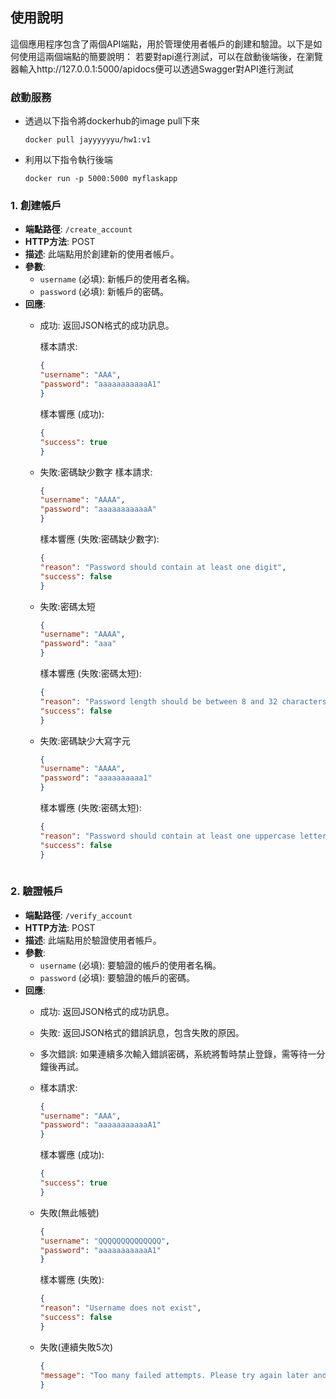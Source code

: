 ## 使用說明

這個應用程序包含了兩個API端點，用於管理使用者帳戶的創建和驗證。以下是如何使用這兩個端點的簡要說明：
若要對api進行測試，可以在啟動後端後，在瀏覽器輸入http://127.0.0.1:5000/apidocs便可以透過Swagger對API進行測試


### 啟動服務

- 透過以下指令將dockerhub的image pull下來
    ```
    docker pull jayyyyyyu/hw1:v1
    ```
- 利用以下指令執行後端
    ```
    docker run -p 5000:5000 myflaskapp
    ```


### 1. 創建帳戶

- **端點路徑**: `/create_account`
- **HTTP方法**: POST
- **描述**: 此端點用於創建新的使用者帳戶。
- **參數**:
  - `username` (必填): 新帳戶的使用者名稱。
  - `password` (必填): 新帳戶的密碼。
- **回應**:
  - 成功: 返回JSON格式的成功訊息。

    樣本請求:
    ```json
    {
    "username": "AAA",
    "password": "aaaaaaaaaaaA1"
    }
    ```
    樣本響應 (成功):
    ```json
    {
    "success": true
    }
    ```
  - 失敗:密碼缺少數字
      樣本請求:
    ```json
    {
    "username": "AAAA",
    "password": "aaaaaaaaaaaA"
    }
    ```
    樣本響應 (失敗:密碼缺少數字):
    ```json
    {
    "reason": "Password should contain at least one digit",
    "success": false
    }
    ```

  - 失敗:密碼太短
    ```json
    {
    "username": "AAAA",
    "password": "aaa"
    }
    ```


    樣本響應 (失敗:密碼太短):
    ```json
    {
    "reason": "Password length should be between 8 and 32 characters",
    "success": false
    }
    
    ```

  - 失敗:密碼缺少大寫字元 
    ```json
    {
    "username": "AAAA",
    "password": "aaaaaaaaaa1"
    }
    ```


    樣本響應 (失敗:密碼太短):
    ```json
    {
    "reason": "Password should contain at least one uppercase letter",
    "success": false
    }
        
    ```


### 2. 驗證帳戶

- **端點路徑**: `/verify_account`
- **HTTP方法**: POST
- **描述**: 此端點用於驗證使用者帳戶。
- **參數**:
  - `username` (必填): 要驗證的帳戶的使用者名稱。
  - `password` (必填): 要驗證的帳戶的密碼。
- **回應**:
  - 成功: 返回JSON格式的成功訊息。
  - 失敗: 返回JSON格式的錯誤訊息，包含失敗的原因。
  - 多次錯誤: 如果連續多次輸入錯誤密碼，系統將暫時禁止登錄，需等待一分鐘後再試。
  -
    樣本請求:
    ```json
    {
    "username": "AAA",
    "password": "aaaaaaaaaaaA1"
    }
    ```
    樣本響應 (成功):
    ```json
    {
    "success": true
    }
    ```

  - 失敗(無此帳號)
    ```json
    {
    "username": "QQQQQQQQQQQQQQ",
    "password": "aaaaaaaaaaaA1"
    }
    ```

    樣本響應 (失敗):
    ```json
    {
    "reason": "Username does not exist",
    "success": false
    }
    ```
  - 失敗(連續失敗5次)
    ```json
    {
    "message": "Too many failed attempts. Please try again later and wait for one minutes."
    }
    ```